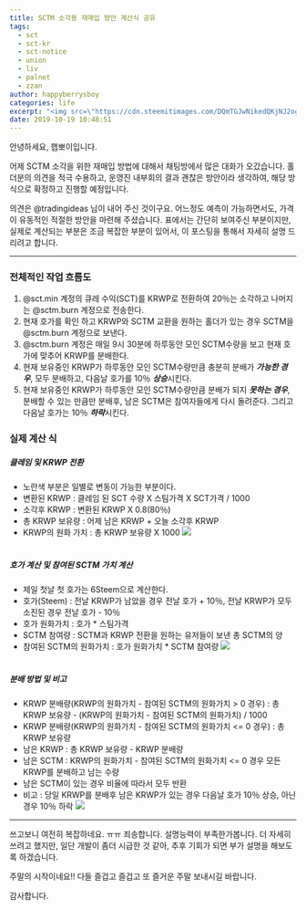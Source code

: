 ```yaml
---
title: SCTM 소각용 재매입 방안 계산식 공유
tags:
  - sct
  - sct-kr
  - sct-notice
  - union
  - liv
  - palnet
  - zzan
author: happyberrysboy
categories: life
excerpt: "<img src=\"https://cdn.steemitimages.com/DQmTGJwNikedQKjNJ2ogTn2xiyTjYRE3gp5a88NrWTrjM53/image.png\" />\r\n안녕하세요, 햅뽀이입니다.  어제 SCTM 소각을 위한 재매입 방법에 대해서 채팅방에서 많은 대화가 오갔습니다.  홀더분의 의견을 적극 수용하고, 운영진 내부회의 결과 괜찮은 방안이라 생각하여, 해당 방식으로 확정하고 진행할 예정입니다.  의견은 @tradingideas 님이 내어 주신 것이구요. 어느정도 예측이 가능하면서도, 가격이 유동적인 적절한 방안을....."
date: 2019-10-19 10:48:51
---
```


안녕하세요, 햅뽀이입니다.

어제 SCTM 소각을 위한 재매입 방법에 대해서 채팅방에서 많은 대화가 오갔습니다. 
홀더분의 의견을 적극 수용하고, 운영진 내부회의 결과 괜찮은 방안이라 생각하여, 해당 방식으로 확정하고 진행할 예정입니다.

의견은 @tradingideas 님이 내어 주신 것이구요. 어느정도 예측이 가능하면서도, 가격이 유동적인 적절한 방안을 마련해 주셨습니다. 표에서는 간단히 보여주신 부분이지만, 실제로 계산되는 부분은 조금 복잡한 부분이 있어서, 이 포스팅을 통해서 자세히 설명 드리려고 합니다.

___

### 전체적인 작업 흐름도
1. @sct.min 계정의 큐레 수익(SCT)를 KRWP로 전환하여 20％는 소각하고 나머지는 @sctm.burn 계정으로 전송한다.
2. 현재 호가를 확인 하고 KRWP와 SCTM 교환을 원하는 홀더가 있는 경우 SCTM을 @sctm.burn 계정으로 보낸다.
3. @sctm.burn 계정은 매일 9시 30분에 하루동안 모인 SCTM수량을 보고 현재 호가에 맞추어 KRWP를 분배한다.
4. 현재 보유중인 KRWP가 하루동안 모인 SCTM수량만큼 충분히 분배가 ***가능한 경우***, 모두 분배하고, 다음날 호가를 10％ ***상승***시킨다.
5. 현재 보유중인 KRWP가 하루동안 모인 SCTM수량만큼 분배가 되지 ***못하는 경우***, 분배할 수 있는 만큼만 분배후, 남은 SCTM은 참여자들에게 다시 돌려준다. 그리고 다음날 호가는 10％ ***하락***시킨다.

### 실제 계산 식

##### 클레임 및 KRWP 전환
- 노란색 부분은 일별로 변동이 가능한 부분이다.
- 변환된 KRWP : 클레임 된 SCT 수량 X 스팀가격 X SCT가격 / 1000
- 소각후 KRWP : 변환된 KRWP X 0.8(80％)
- 총 KRWP 보유량 : 어제 남은 KRWP + 오늘 소각후 KRWP
- KRWP의 원화 가치 : 총 KRWP 보유량 X 1000
![](https://cdn.steemitimages.com/DQmTGJwNikedQKjNJ2ogTn2xiyTjYRE3gp5a88NrWTrjM53/image.png)
<br><br>
##### 호가 계산 및 참여된 SCTM 가치 계산
- 제일 첫날 첫 호가는 6Steem으로 계산한다.
- 호가(Steem) : 전날 KRWP가 남았을 경우 전날 호가 + 10％, 전날 KRWP가 모두 소진된 경우 전날 호가 - 10％
- 호가 원화가치 : 호가 * 스팀가격
- SCTM 참여량 : SCTM과 KRWP 전환을 원하는 유저들이 보낸 총 SCTM의 양
- 참여된 SCTM의 원화가치 : 호가 원화가치 * SCTM 참여량
![](https://cdn.steemitimages.com/DQmYBkBkVHjNYEnrw4Bkv9yfpveLQgpa3BdAknoJyQHMxF5/image.png)
<br><br>
##### 분배 방법 및 비고
- KRWP 분배량(KRWP의 원화가치 - 참여된 SCTM의 원화가치 > 0 경우)
   : 총 KRWP 보유량 - (KRWP의 원화가치 - 참여된 SCTM의 원화가치) / 1000
- KRWP 분배량(KRWP의 원화가치 - 참여된 SCTM의 원화가치 <= 0 경우)
   : 총 KRWP 보유량
- 남은 KRWP : 총 KRWP 보유량 - KRWP 분배량
- 남은 SCTM : KRWP의 원화가치 - 참여된 SCTM의 원화가치 <= 0 경우 모든 KRWP를 분배하고 남는 수량
- 남은 SCTM이 있는 경우 비율에 따라서 모두 반환
- 비고 : 당일 KRWP를 분배후 남은 KRWP가 있는 경우 다음날 호가 10％ 상승, 아닌 경우 10％ 하락
![](https://cdn.steemitimages.com/DQmUsg9ua4tuiAMQzZnL1118DrfhJYSFqm2eHVEHTPcRQab/image.png)



___

쓰고보니 여전히 복잡하네요. ㅠㅠ 죄송합니다. 설명능력이 부족한가봅니다.
더 자세히 쓰려고 했지만, 일단 개발이 좀더 시급한 것 같아, 추후 기회가 되면 부가 설명을 해보도록 하겠습니다.

주말의 시작이네요!! 다들 즐겁고 즐겁고 또 즐거운 주말 보내시길 바랍니다.

감사합니다.